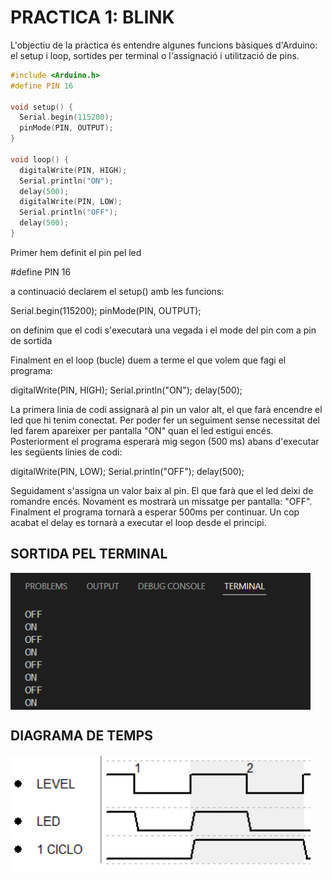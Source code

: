 # PRACTICA 1: BLINK

L'objectiu de la pràctica és entendre algunes funcions bàsiques d'Arduino: el setup i loop, sortides per terminal o l'assignació i utilització de pins.

```cpp 
#include <Arduino.h>
#define PIN 16

void setup() {
  Serial.begin(115200);
  pinMode(PIN, OUTPUT);
}

void loop() {
  digitalWrite(PIN, HIGH);
  Serial.println("ON");
  delay(500);
  digitalWrite(PIN, LOW);
  Serial.println("OFF");
  delay(500);
}
```
Primer hem definit el pin pel led 

#define PIN 16

a continuació declarem el setup() amb les funcions:

  Serial.begin(115200);
  pinMode(PIN, OUTPUT);

on definim que el codi s'executarà una vegada i el mode del pin com a pin de sortida

Finalment en el loop (bucle) duem a terme el que volem que fagi el programa:

digitalWrite(PIN, HIGH);
  Serial.println("ON");
  delay(500);

La primera linia de codi assignarà al pin un valor alt, el que farà encendre el led que hi tenim conectat. Per poder fer un seguiment sense necessitat del led farem apareixer per pantalla "ON" quan el led estigui encés. Posteriorment el programa esperarà mig segon (500 ms) abans d'executar les següents linies de codi:

  digitalWrite(PIN, LOW);
  Serial.println("OFF");
  delay(500);

Seguidament s'assigna un valor baix al pin. El que farà que el led deixi de romandre encés. Novament es mostrarà un missatge per pantalla: "OFF". Finalment el programa tornarà a esperar 500ms per continuar. Un cop acabat el delay es tornarà a executar el loop desde el principi.

## SORTIDA PEL TERMINAL

<img src="terminal_p1.png" width="480" align="center">

## DIAGRAMA DE TEMPS

<img src="diagrama_p1.png" width="480" align="center">
